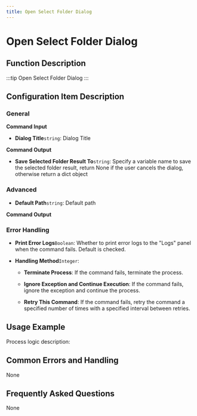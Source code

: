 ```yaml
---
title: Open Select Folder Dialog
---
```


# Open Select Folder Dialog

## Function Description

:::tip 
Open Select Folder Dialog
:::

## Configuration Item Description

### General

**Command Input**

- **Dialog Title**`string`: Dialog Title


**Command Output**

- **Save Selected Folder Result To**`string`: Specify a variable name to save the selected folder result, return None if the user cancels the dialog, otherwise return a dict object

### Advanced

- **Default Path**`string`: Default path


**Command Output**

### Error Handling

- **Print Error Logs**`Boolean`: Whether to print error logs to the "Logs" panel when the command fails. Default is checked. 

- **Handling Method**`Integer`:

    - **Terminate Process**: If the command fails, terminate the process.

    - **Ignore Exception and Continue Execution**: If the command fails, ignore the exception and continue the process.

    - **Retry This Command**: If the command fails, retry the command a specified number of times with a specified interval between retries.

## Usage Example

Process logic description:

## Common Errors and Handling

None

## Frequently Asked Questions

None

